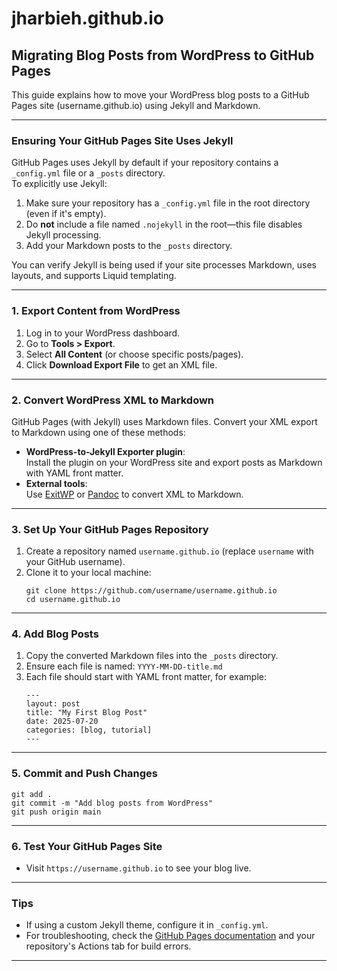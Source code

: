 # jharbieh.github.io

## Migrating Blog Posts from WordPress to GitHub Pages

This guide explains how to move your WordPress blog posts to a GitHub Pages site (username.github.io) using Jekyll and Markdown.

---

### Ensuring Your GitHub Pages Site Uses Jekyll

GitHub Pages uses Jekyll by default if your repository contains a `_config.yml` file or a `_posts` directory.  
To explicitly use Jekyll:

1. Make sure your repository has a `_config.yml` file in the root directory (even if it's empty).
2. Do **not** include a file named `.nojekyll` in the root—this file disables Jekyll processing.
3. Add your Markdown posts to the `_posts` directory.

You can verify Jekyll is being used if your site processes Markdown, uses layouts, and supports Liquid templating.

---

### 1. Export Content from WordPress

1. Log in to your WordPress dashboard.
2. Go to **Tools > Export**.
3. Select **All Content** (or choose specific posts/pages).
4. Click **Download Export File** to get an XML file.

---

### 2. Convert WordPress XML to Markdown

GitHub Pages (with Jekyll) uses Markdown files. Convert your XML export to Markdown using one of these methods:

- **WordPress-to-Jekyll Exporter plugin**:  
  Install the plugin on your WordPress site and export posts as Markdown with YAML front matter.
- **External tools**:  
  Use [ExitWP](https://github.com/thomasf/exitwp) or [Pandoc](https://pandoc.org/) to convert XML to Markdown.

---

### 3. Set Up Your GitHub Pages Repository

1. Create a repository named `username.github.io` (replace `username` with your GitHub username).
2. Clone it to your local machine:
   ```
   git clone https://github.com/username/username.github.io
   cd username.github.io
   ```

---

### 4. Add Blog Posts

1. Copy the converted Markdown files into the `_posts` directory.
2. Ensure each file is named: `YYYY-MM-DD-title.md`
3. Each file should start with YAML front matter, for example:
   ```
   ---
   layout: post
   title: "My First Blog Post"
   date: 2025-07-20
   categories: [blog, tutorial]
   ---
   ```

---

### 5. Commit and Push Changes

```
git add .
git commit -m "Add blog posts from WordPress"
git push origin main
```

---

### 6. Test Your GitHub Pages Site

- Visit `https://username.github.io` to see your blog live.

---

### Tips

- If using a custom Jekyll theme, configure it in `_config.yml`.
- For troubleshooting, check the [GitHub Pages documentation](https://docs.github.com/en/pages) and your repository's Actions tab for build errors.

---